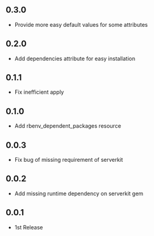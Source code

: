 ## 0.3.0
- Provide more easy default values for some attributes

## 0.2.0
- Add dependencies attribute for easy installation

## 0.1.1
- Fix inefficient apply

## 0.1.0
- Add rbenv_dependent_packages resource

## 0.0.3
- Fix bug of missing requirement of serverkit

## 0.0.2
- Add missing runtime dependency on serverkit gem

## 0.0.1
- 1st Release

